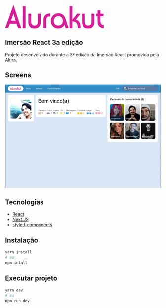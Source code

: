 ![Logo](screens/Alurakut.png)

## Imersão React 3a edição 

Projeto desenvolvido durante a 3ª edição da Imersão React promovida pela [Alura](https://www.alura.com.br/).

## Screens
![Home](screens/home.JPG)

## Tecnologias
 - [React](https://reactjs.org)
 - [Next.JS](https://nextjs.org/)
 - [styled-components](https://styled-components.com/)

## Instalação
```bash
yarn install
# ou
npm intall
```

## Executar projeto
```bash
yarn dev
# ou
npm run dev
```
